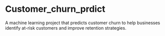 # Customer_churn_prdict
A machine learning project that predicts customer churn to help businesses identify at-risk customers and improve retention strategies.
